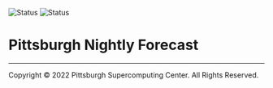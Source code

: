 ![Status](https://github.com/icaoberg/python-get-forecast/actions/workflows/build.yml/badge.svg)
![Status](https://github.com/icaoberg/python-get-forecast/actions/workflows/pretty.yml/badge.svg)

# Pittsburgh Nightly Forecast

---
Copyright © 2022 Pittsburgh Supercomputing Center. All Rights Reserved.